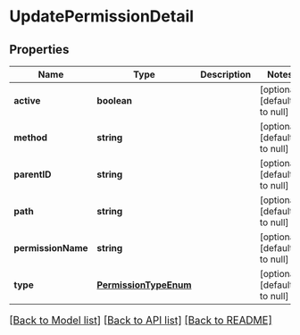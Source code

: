 # UpdatePermissionDetail

## Properties
Name | Type | Description | Notes
------------ | ------------- | ------------- | -------------
**active** | **boolean** |  | [optional] [default to null]
**method** | **string** |  | [optional] [default to null]
**parentID** | **string** |  | [optional] [default to null]
**path** | **string** |  | [optional] [default to null]
**permissionName** | **string** |  | [optional] [default to null]
**type** | [**PermissionTypeEnum**](PermissionTypeEnum.md) |  | [optional] [default to null]

[[Back to Model list]](../README.md#documentation-for-models) [[Back to API list]](../README.md#documentation-for-api-endpoints) [[Back to README]](../README.md)

<style>
     p, ul, ol, li { font-size: 18px !important;}
</style>


